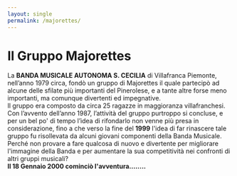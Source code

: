 ```yaml
---
layout: single
permalink: /majorettes/
---
```

# Il Gruppo Majorettes  
La **BANDA MUSICALE AUTONOMA S. CECILIA** di Villafranca Piemonte, nell’anno 1979 circa, fondò un gruppo di Majorettes il quale partecipò ad alcune delle sfilate più importanti del Pinerolese, e a tante altre forse meno importanti, ma comunque divertenti ed  impegnative.  
Il gruppo era composto da circa 25 ragazze in maggioranza villafranchesi.
Con l’avvento dell’anno 1987, l’attività del gruppo purtroppo si concluse, e per un bel po' di tempo l’idea di rifondarlo non venne più presa in considerazione, fino a che verso
la fine del **1999** l'idea di far rinascere tale gruppo fu risollevata da alcuni giovani componenti della Banda
Musicale.  
Perché non provare a fare qualcosa di nuovo e divertente per migliorare l'immagine della Banda
e per aumentare la sua competitività nei confronti di altri gruppi musicali?  
**Il 18 Gennaio 2000 cominciò l'avventura........**